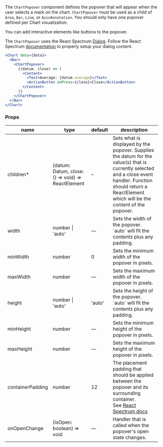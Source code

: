 The `ChartPopover` component defines the popover that will appear when the user selects a mark on the chart. `ChartPopover` must be used as a child of `Area`, `Bar`, `Line`, or `AxisAnnotation`. You should only have one popover defined per Chart visualization.

You can add interactive elements like buttons to the popover.

The `ChartPopover` uses the React Spectrum [Dialog](https://react-spectrum.adobe.com/react-spectrum/Dialog.html). Follow the React Spectrum [documentation](https://react-spectrum.adobe.com/react-spectrum/Dialog.html#content) to properly setup your dialog content.

```jsx
<Chart data={data}>
  <Bar>
    <ChartPopover>
      {(datum, close) => (
        <Content>
          <Text>Average: {datum.average}</Text>
          <ActionButton onPress={close}>Close</ActionButton>
        </Content>
      )}
    </ChartPopover>
  </Bar>
</Chart>
```

### Props

<table>
  <thead>
    <tr>
      <th>name</th>
      <th>type</th>
      <th>default</th>
      <th>description</th>
    </tr>
  </thead>
  <tbody>
    <tr>
      <td>children*</td>
      <td>(datum: Datum, close: () => void) => ReactElement</td>
      <td>–</td>
      <td>Sets what is displayed by the popover. Supplies the datum for the value(s) that is currently selected and a close event handler. Function should return a ReactElement which will be the content of the popover.</td>
    </tr>
    <tr>
      <td>width</td>
      <td>number | 'auto'</td>
      <td>—</td>
      <td>Sets the width of the popover. `auto` will fit the contents plus any padding.</td>
    </tr>
    <tr>
      <td>minWidth</td>
      <td>number</td>
      <td>0</td>
      <td>Sets the minimum width of the popover in pixels.</td>
    </tr>
    <tr>
      <td>maxWidth</td>
      <td>number</td>
      <td>—</td>
      <td>Sets the maximum width of the popover in pixels.</td>
    </tr>
    <tr>
      <td>height</td>
      <td>number | 'auto'</td>
      <td>'auto'</td>
      <td>Sets the height of the popover. `auto` will fit the contents plus any padding.</td>
    </tr>
    <tr>
      <td>minHeight</td>
      <td>number</td>
      <td>—</td>
      <td>Sets the minimum height of the popover in pixels.</td>
    </tr>
    <tr>
      <td>maxHeight</td>
      <td>number</td>
      <td>—</td>
      <td>Sets the maximum height of the popover in pixels.</td>
    </tr>
    <tr>
      <td>containerPadding</td>
      <td>number</td>
      <td>12</td>
      <td>The placement padding that should be applied between the popover and its surrounding container.<br/>See <a href="https://react-spectrum.adobe.com/react-spectrum/DialogTrigger.html#container-padding">React Spectrum docs</a></td>
    </tr>
    <tr>
      <td>onOpenChange</td>
      <td>(isOpen: boolean) => void</td>
      <td>—</td>
      <td>Handler that is called when the popover's open state changes.</td>
    </tr>
  </tbody>
</table>
